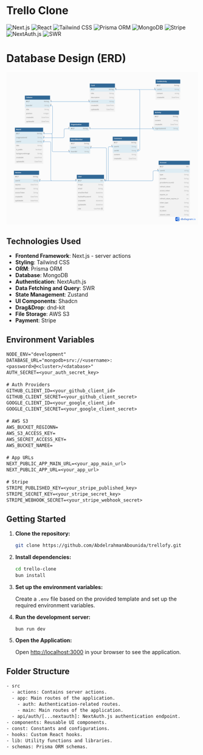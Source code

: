 # Trello Clone

![Next.js](https://img.shields.io/badge/Next.js-000000?logo=next.js&logoColor=whitelabelColor=000000)
![React](https://img.shields.io/badge/react-%2320232a.svg?logo=react&logoColor=%2361DAFB)
![Tailwind CSS](https://img.shields.io/badge/tailwindcss-%2338B2AC.svg?logo=tailwind-css&logoColor=white)
![Prisma ORM](https://img.shields.io/badge/Prisma%20ORM-2D3748?logo=prisma&logoColor=whitelabelColor=2D3748)
![MongoDB](https://img.shields.io/badge/MongoDB-%234ea94b.svg?logo=mongodb&logoColor=white)
![Stripe](https://img.shields.io/badge/Stripe-%23635bfe.svg?logo=stripe&logoColor=white)
![NextAuth.js](https://img.shields.io/badge/NextAuth.js-000000?logo=next.js&logoColor=whitelabelColor=000000)
![SWR](https://img.shields.io/badge/SWR-FF6347?logo=vercel&logoColor=whitelabelColor=FF6347)

# Database Design (ERD)

<img src="public/Trello.png" alt="ERD">

## Technologies Used

- **Frontend Framework**: Next.js - server actions
- **Styling**: Tailwind CSS
- **ORM**: Prisma ORM
- **Database**: MongoDB
- **Authentication**: NextAuth.js
- **Data Fetching and Query**: SWR
- **State Management**: Zustand
- **UI Components**: Shadcn
- **Drag&Drop**: dnd-kit
- **File Storage**: AWS S3
- **Payment**: Stripe

## Environment Variables

```
NODE_ENV="development"
DATABASE_URL="mongodb+srv://<username>:<password>@<cluster>/<database>"
AUTH_SECRET=<your_auth_secret_key>

# Auth Providers
GITHUB_CLIENT_ID=<your_github_client_id>
GITHUB_CLIENT_SECRET=<your_github_client_secret>
GOOGLE_CLIENT_ID=<your_google_client_id>
GOOGLE_CLIENT_SECRET=<your_google_client_secret>

# AWS S3
AWS_BUCKET_REGIONN=
AWS_S3_ACCESS_KEY=
AWS_SECRET_ACCESS_KEY=
AWS_BUCKET_NAMEE=

# App URLs
NEXT_PUBLIC_APP_MAIN_URL=<your_app_main_url>
NEXT_PUBLIC_APP_URL=<your_app_url>

# Stripe
STRIPE_PUBLISHED_KEY=<your_stripe_published_key>
STRIPE_SECRET_KEY=<your_stripe_secret_key>
STRIPE_WEBHOOK_SECRET=<your_stripe_webhook_secret>

```

## Getting Started

1. **Clone the repository:**

   ```bash
   git clone https://github.com/AbdelrahmanAbounida/trellofy.git
   ```

2. **Install dependencies:**

   ```bash
   cd trello-clone
   bun install
   ```

3. **Set up the environment variables:**

   Create a `.env` file based on the provided template and set up the required environment variables.

4. **Run the development server:**

   ```bash
   bun run dev
   ```

5. **Open the Application:**

   Open [http://localhost:3000](http://localhost:3000) in your browser to see the application.

## Folder Structure

```
- src
  - actions: Contains server actions.
  - app: Main routes of the application.
    - auth: Authentication-related routes.
    - main: Main routes of the application.
  - api/auth/[...nextauth]: NextAuth.js authentication endpoint.
- components: Reusable UI components.
- const: Constants and configurations.
- hooks: Custom React hooks.
- lib: Utility functions and libraries.
- schemas: Prisma ORM schemas.
```

